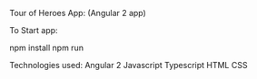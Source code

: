 Tour of Heroes App: (Angular 2 app)

To Start app:

npm install
npm run


Technologies used:
Angular 2
Javascript
Typescript
HTML
CSS
